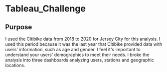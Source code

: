 # Tableau_Challenge

## Purpose
I used the Citibike data from 2018 to 2020 for Jersey City for this analysis. I used this period because it was the last year that Citibike provided data with users' information, such as age and gender. I feel it's important to understand your users' demographics to meet their needs. I broke the analysis into three dashboards analyzing users, stations and geographic locations. 
